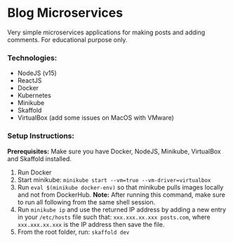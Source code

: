 # Blog Microservices

Very simple microservices applications for making posts and adding comments.
For educational purpose only.

### Technologies:
* NodeJS (v15)
* ReactJS
* Docker
* Kubernetes
* Minikube
* Skaffold
* VirtualBox (add some issues on MacOS with VMware)

### Setup Instructions:

**Prerequisites:** Make sure you have Docker, NodeJS, Minikube, VirtualBox and Skaffold installed.

1. Run Docker
2. Start minikube: `minikube start --vm=true --vm-driver=virtualbox`
3. Run `eval $(minikube docker-env)` so that minikube pulls images locally and not from DockerHub. 
   **Note:** After running this command, make sure to run all following from the same shell session.
4. Run `minikube ip` and use the returned IP address by adding a new entry in your `/etc/hosts` file such that:
`xxx.xxx.xx.xxx posts.com`, where `xxx.xxx.xx.xxx` is the IP address then save the file.
5. From the root folder, run: `skaffold dev`
